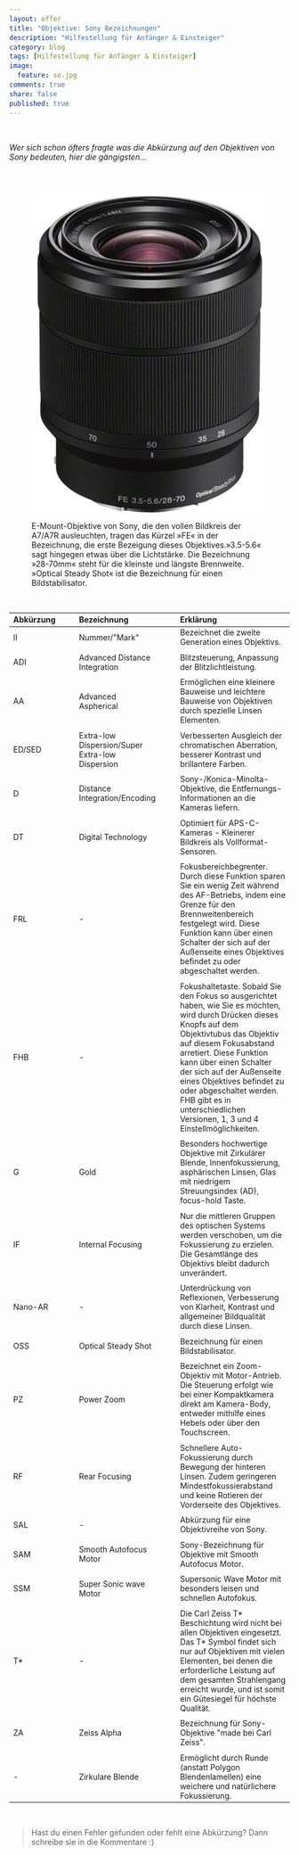 ```yaml
---
layout: offer
title: "Objektive: Sony Bezeichnungen"
description: "Hilfestellung für Anfänger & Einsteiger"
category: blog
tags: [Hilfestellung für Anfänger & Einsteiger]
image:
  feature: so.jpg
comments: true
share: false
published: true
---
```

 
  


    



*Wer sich schon öfters fragte was die Abkürzung auf den Objektiven von Sony bedeuten, hier die gängigsten...* 
 
  


    






<figure>
<img src="/images/so2.jpg"/>
<figcaption>E-Mount-Objektive von Sony, die den vollen Bildkreis der A7/A7R ausleuchten, tragen das Kürzel »FE« in der Bezeichnung, die erste Bezeigung dieses Objektives.»3.5-5.6« sagt hingegen etwas über die Lichtstärke. Die Bezeichnung »28-70mm« steht für die kleinste und längste Brennweite. »Optical Steady Shot« ist die Bezeichnung für einen Bildstabilisator.</figcaption>
</figure>
 
  


    






| Abkürzung | | | Bezeichnung | | | Erklärung | 
| :-------- |:-------- | :-------- | :-------- | :-------- | :-------- |:-------- |
| II  | | |Nummer/"Mark"| | |Bezeichnet die zweite Generation eines Objektivs. 	   ||
| |  |  ||
| ADI | | |Advanced Distance Integration | | | Blitzsteuerung, Anpassung der Blitzlichtleistung.	   ||
| |  |  ||
| AA | | |Advanced Aspherical | | | Ermöglichen eine kleinere Bauweise und leichtere Bauweise von Objektiven durch spezielle Linsen Elementen.	   ||
| |  |  ||
| ED/SED | | | Extra-low Dispersion/Super Extra-low Dispersion | | |  Verbesserten Ausgleich der chromatischen Aberration, besserer Kontrast und brillantere Farben. 	   ||
| |  |  ||
| D | | |Distance Integration/Encoding | | | Sony-/Konica-Minolta-Objektive, die Entfernungs-Informationen an die Kameras liefern. ||
| |  |  ||
| DT | | |Digital Technology | | | Optimiert für APS-C-Kameras - Kleinerer Bildkreis als Vollformat-Sensoren. 	   ||
| |  |  ||
| FRL | | |- | | | Fokusbereichbegrenter. Durch diese Funktion sparen Sie ein wenig Zeit während des AF-Betriebs, indem eine Grenze für den Brennweitenbereich festgelegt wird.  Diese Funktion kann über einen Schalter der sich auf der Außenseite eines Objektives befindet zu oder abgeschaltet werden. 	   ||
| |  |  ||
| FHB | | |- | | | Fokushaltetaste. Sobald Sie den Fokus so ausgerichtet haben, wie Sie es möchten, wird durch Drücken dieses Knopfs auf dem Objektivtubus das Objektiv auf diesem Fokusabstand arretiert. Diese Funktion kann über einen Schalter der sich auf der Außenseite eines Objektives befindet zu oder abgeschaltet werden. FHB gibt es in unterschiedlichen Versionen, 1, 3 und 4 Einstellmöglichkeiten.	   ||
| |  |  ||
| G | | |Gold | | |Besonders hochwertige Objektive mit Zirkulärer Blende, Innenfokussierung, asphärischen Linsen, Glas mit niedrigem Streuungsindex (AD), focus-hold Taste. 	   ||
| |  |  ||
| IF | | | Internal Focusing  | | |  Nur die mittleren Gruppen des optischen Systems werden verschoben, um die Fokussierung zu erzielen. Die Gesamtlänge des Objektivs bleibt dadurch unverändert. 	   ||
| |  |  ||
| Nano-AR | | | - | | |  Unterdrückung von Reflexionen, Verbesserung von Klarheit, Kontrast und allgemeiner Bildqualität durch diese Linsen. 	   ||
| |  |  ||
| OSS | | | Optical Steady Shot | | |  Bezeichnung für einen Bildstabilisator. 
| |  |  ||
| PZ | | | Power Zoom | | |Bezeichnet ein Zoom-Objektiv mit Motor-Antrieb. Die Steuerung erfolgt wie bei einer Kompaktkamera direkt am Kamera-Body, entweder mithilfe eines Hebels oder über den Touchscreen. 	   ||
| |  |  ||
| RF | | | Rear Focusing | | | Schnellere Auto-Fokussierung durch Bewegung der hinteren Linsen. Zudem geringeren Mindestfokussierabstand und keine Rotieren der Vorderseite des Objektives. 	   ||
| |  |  ||
| SAL | | | - | | |Abkürzung für eine Objektivreihe von Sony. 	   ||
| |  |  ||
| SAM | | | Smooth Autofocus Motor | | |Sony-Bezeichnung für Objektive mit Smooth Autofocus Motor. 	   ||
| |  |  ||
| SSM | | | Super Sonic wave Motor | | |Supersonic Wave Motor mit besonders leisen und schnellen Autofokus.	   ||
| |  |  ||
| T* | | | - | | |Die Carl Zeiss T* Beschichtung wird nicht bei allen Objektiven eingesetzt. Das T* Symbol findet sich nur auf Objektiven mit vielen Elementen, bei denen die erforderliche Leistung auf dem gesamten Strahlengang erreicht wurde, und ist somit ein Gütesiegel für höchste Qualität.	   ||
| |  |  ||
| ZA | | | Zeiss Alpha | | |  Bezeichnung für Sony-Objektive "made bei Carl Zeiss". 	   ||
| |  |  ||
| - | | | Zirkulare Blende | | |  Ermöglicht durch Runde (anstatt Polygon Blendenlamellen) eine weichere und natürlichere Fokussierung.	   ||

 
  


    



> Hast du einen Fehler gefunden oder fehlt eine Abkürzung? Dann schreibe sie in die Kommentare :)









 
  


    






 
  


    



